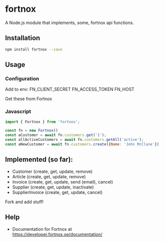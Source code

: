 # fortnox
A Node.js module that implements, some, fortnox api functions.

## Installation 
```sh
npm install fortnox --save
```
## Usage

### Configuration
Add to env:
FN_CLIENT_SECRET
FN_ACCESS_TOKEN
FN_HOST

Get these from Fortnox

### Javascript

```js
import { Fortnox } from 'fortnox';

const fn = new Fortnox()
const aCustomer = await fn.customers.get('1');
const allActiveCustomers = await fn.customers.getAll('active'); 
const aNewCustomer = await fn.customers.create({Name: 'John McClane'});
```

## Implemented (so far):

* Customer (create, get, update, remove)
* Article (create, get, update, remove)
* Invoice (create, get, update, send (email), cancel)
* Supplier (create, get, update, inactivate)
* SupplierInvoice (create, get, update, cancel)

Fork and add stuff!

## Help
* Documentation for Fortnox at https://developer.fortnox.se/documentation/
